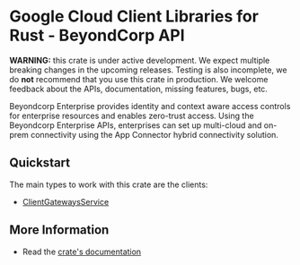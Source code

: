 # Google Cloud Client Libraries for Rust - BeyondCorp API

<!-- Code generated by sidekick. DO NOT EDIT. -->

**WARNING:** this crate is under active development. We expect multiple breaking
changes in the upcoming releases. Testing is also incomplete, we do **not**
recommend that you use this crate in production. We welcome feedback about the
APIs, documentation, missing features, bugs, etc.

Beyondcorp Enterprise provides identity and context aware access controls
for enterprise resources and enables zero-trust access. Using the
Beyondcorp Enterprise APIs, enterprises can set up multi-cloud and on-prem
connectivity using the App Connector hybrid connectivity solution.

## Quickstart

The main types to work with this crate are the clients:

- [ClientGatewaysService]

## More Information

- Read the [crate's documentation](https://docs.rs/google-cloud-beyondcorp-clientgateways-v1/latest/google-cloud-beyondcorp-clientgateways-v1)

[ClientGatewaysService]: https://docs.rs/google-cloud-beyondcorp-clientgateways-v1/latest/google_cloud_beyondcorp_clientgateways_v1/client/struct.ClientGatewaysService.html
